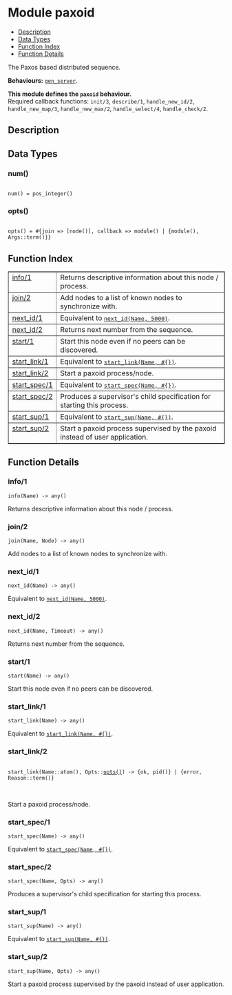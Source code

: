 

# Module paxoid #
* [Description](#description)
* [Data Types](#types)
* [Function Index](#index)
* [Function Details](#functions)

The Paxos based distributed sequence.

__Behaviours:__ [`gen_server`](gen_server.md).

__This module defines the `paxoid` behaviour.__<br /> Required callback functions: `init/3`, `describe/1`, `handle_new_id/2`, `handle_new_map/3`, `handle_new_max/2`, `handle_select/4`, `handle_check/2`.

<a name="description"></a>

## Description ##

<a name="types"></a>

## Data Types ##




### <a name="type-num">num()</a> ###


<pre><code>
num() = pos_integer()
</code></pre>




### <a name="type-opts">opts()</a> ###


<pre><code>
opts() = #{join =&gt; [node()], callback =&gt; module() | {module(), Args::term()}}
</code></pre>

<a name="index"></a>

## Function Index ##


<table width="100%" border="1" cellspacing="0" cellpadding="2" summary="function index"><tr><td valign="top"><a href="#info-1">info/1</a></td><td>
Returns descriptive information about this node / process.</td></tr><tr><td valign="top"><a href="#join-2">join/2</a></td><td>
Add nodes to a list of known nodes to synchronize with.</td></tr><tr><td valign="top"><a href="#next_id-1">next_id/1</a></td><td>Equivalent to <a href="#next_id-2"><tt>next_id(Name, 5000)</tt></a>.</td></tr><tr><td valign="top"><a href="#next_id-2">next_id/2</a></td><td>
Returns next number from the sequence.</td></tr><tr><td valign="top"><a href="#start-1">start/1</a></td><td>
Start this node even if no peers can be discovered.</td></tr><tr><td valign="top"><a href="#start_link-1">start_link/1</a></td><td>Equivalent to <a href="#start_link-2"><tt>start_link(Name, #{})</tt></a>.</td></tr><tr><td valign="top"><a href="#start_link-2">start_link/2</a></td><td>
Start a paxoid process/node.</td></tr><tr><td valign="top"><a href="#start_spec-1">start_spec/1</a></td><td>Equivalent to <a href="#start_spec-2"><tt>start_spec(Name, #{})</tt></a>.</td></tr><tr><td valign="top"><a href="#start_spec-2">start_spec/2</a></td><td>
Produces a supervisor's child specification for starting
this process.</td></tr><tr><td valign="top"><a href="#start_sup-1">start_sup/1</a></td><td>Equivalent to <a href="#start_sup-2"><tt>start_sup(Name, #{})</tt></a>.</td></tr><tr><td valign="top"><a href="#start_sup-2">start_sup/2</a></td><td>
Start a paxoid process supervised by the paxoid instead of user application.</td></tr></table>


<a name="functions"></a>

## Function Details ##

<a name="info-1"></a>

### info/1 ###

`info(Name) -> any()`

Returns descriptive information about this node / process.

<a name="join-2"></a>

### join/2 ###

`join(Name, Node) -> any()`

Add nodes to a list of known nodes to synchronize with.

<a name="next_id-1"></a>

### next_id/1 ###

`next_id(Name) -> any()`

Equivalent to [`next_id(Name, 5000)`](#next_id-2).

<a name="next_id-2"></a>

### next_id/2 ###

`next_id(Name, Timeout) -> any()`

Returns next number from the sequence.

<a name="start-1"></a>

### start/1 ###

`start(Name) -> any()`

Start this node even if no peers can be discovered.

<a name="start_link-1"></a>

### start_link/1 ###

`start_link(Name) -> any()`

Equivalent to [`start_link(Name, #{})`](#start_link-2).

<a name="start_link-2"></a>

### start_link/2 ###

<pre><code>
start_link(Name::atom(), Opts::<a href="#type-opts">opts()</a>) -&gt; {ok, pid()} | {error, Reason::term()}
</code></pre>
<br />

Start a paxoid process/node.

<a name="start_spec-1"></a>

### start_spec/1 ###

`start_spec(Name) -> any()`

Equivalent to [`start_spec(Name, #{})`](#start_spec-2).

<a name="start_spec-2"></a>

### start_spec/2 ###

`start_spec(Name, Opts) -> any()`

Produces a supervisor's child specification for starting
this process.

<a name="start_sup-1"></a>

### start_sup/1 ###

`start_sup(Name) -> any()`

Equivalent to [`start_sup(Name, #{})`](#start_sup-2).

<a name="start_sup-2"></a>

### start_sup/2 ###

`start_sup(Name, Opts) -> any()`

Start a paxoid process supervised by the paxoid instead of user application.

